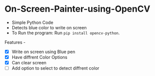 ﻿# On-Screen-Painter-using-OpenCV
 - Simple Python Code
 - Detects blue color to write on screen
 - To Run the program: Run ```pip install opencv-python```.

Features - 
- [x] Write on screen using Blue pen
- [x] Have diffrent Color Options
- [x] Can clear screen
- [ ] Add option to select to detect diffrent color
